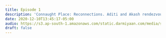 ```yaml
---
title: Episode 1
description: 'Connaught Place: Reconnections. Aditi and Akash rendezvous at the place where they first met.'
date: 2020-12-10T13:45:17-05:00
audio: https://s3.ap-south-1.amazonaws.com/static.darmiyaan.com/media/samandar-ki-teh-mein.mp3
draft: false
---
```

